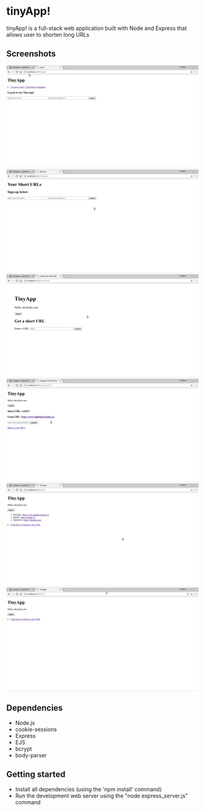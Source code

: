 # tinyApp!
tinyApp! is a full-stack web application built with Node and Express that allows user to shorten long URLs

## Screenshots
![screenshot of Login Page](https://github.com/avleen30/TinyApp/blob/master/Docs/Login.png?raw=true)
![screenshot of registration page](https://github.com/avleen30/TinyApp/blob/master/Docs/register.png?raw=true)
![screenshot for getting a short URL](https://github.com/avleen30/TinyApp/blob/master/Docs/GetaShortURL.png?raw=true)
![screenshot of short URL's](https://github.com/avleen30/TinyApp/blob/master/Docs/shortURL.png?raw=true)
![screenshot of Home Page](https://github.com/avleen30/TinyApp/blob/master/Docs/userHomePage.png?raw=true)
![screenshot of Home Page](https://github.com/avleen30/TinyApp/blob/master/Docs/HomePage.png?raw=true)






## Dependencies
- Node.js
- cookie-sessions
- Express
- EJS
- bcrypt
- body-parser

## Getting started
- Install all dependencies (using the 'npm install' command)
- Run the development web server using the "node express_server.js" command
